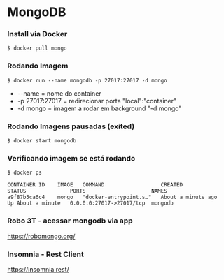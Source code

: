 # MongoDB

### Install via Docker
```
$ docker pull mongo
```

### Rodando Imagem
```
$ docker run --name mongodb -p 27017:27017 -d mongo
```
* --name = nome do container
* -p 27017:27017 = redirecionar porta "local":"container"
* -d mongo = imagem a rodar em background "-d mongo"

### Rodando Imagens pausadas (exited)
```
$ docker start mongodb
```

### Verificando imagem se está rodando
```
$ docker ps

CONTAINER ID    IMAGE   COMMAND                  CREATED              STATUS              PORTS                     NAMES
a9f87b5ca6c4    mongo   "docker-entrypoint.s…"   About a minute ago   Up About a minute   0.0.0.0:27017->27017/tcp  mongodb
```


### Robo 3T - acessar mongodb via app
https://robomongo.org/

### Insomnia - Rest Client
https://insomnia.rest/

